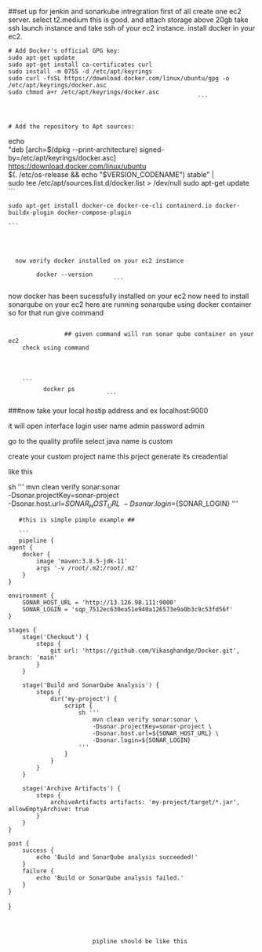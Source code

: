 ##set up for jenkin and sonarkube intregration
first of all create one ec2 server.
select t2.medium this is good. and attach storage above 20gb
take ssh launch instance and take ssh of your ec2 instance.
install docker in your ec2.
```
# Add Docker's official GPG key:
sudo apt-get update
sudo apt-get install ca-certificates curl
sudo install -m 0755 -d /etc/apt/keyrings
sudo curl -fsSL https://download.docker.com/linux/ubuntu/gpg -o /etc/apt/keyrings/docker.asc
sudo chmod a+r /etc/apt/keyrings/docker.asc
                                                      ```



# Add the repository to Apt sources:

```
echo \
  "deb [arch=$(dpkg --print-architecture) signed-by=/etc/apt/keyrings/docker.asc] https://download.docker.com/linux/ubuntu \
  $(. /etc/os-release && echo "$VERSION_CODENAME") stable" | \
  sudo tee /etc/apt/sources.list.d/docker.list > /dev/null
sudo apt-get update
                        ```




```
sudo apt-get install docker-ce docker-ce-cli containerd.io docker-buildx-plugin docker-compose-plugin
                                                                                                         ```
                                                                                                         
                                                                                                         
                                                                                                         
                                                                                                         
  now verify docker installed on your ec2 instance 
  ```
            docker --version
                                  ```


                                  
now docker has been sucessfully installed on your ec2
now need to install sonarqube on your ec2
here are running sonarqube using docker container so for that run give command




``` docker run -d --name sonar -p 9000:9000 sonarqube:lts-community 
 ```




                    ## given command will run sonar qube container on your ec2 
        check using command




        ```
              docker ps 
                                ```



###now take your local hostip address and ex localhost:9000

it will open interface
login user name     admin
password            admin



go to the quality profile select java name is custom

create your custom project name this prject generate its creadential 

like this 

sh '''
                            mvn clean verify sonar:sonar \
                            -Dsonar.projectKey=sonar-project \
                            -Dsonar.host.url=${SONAR_HOST_URL} \
                            -Dsonar.login=${SONAR_LOGIN}
                        '''









       #this is simple pimple example ##

       ```
       pipeline {
    agent {
        docker {
            image 'maven:3.8.5-jdk-11'
            args '-v /root/.m2:/root/.m2'
        }
    }

    environment {
        SONAR_HOST_URL = 'http://13.126.98.111:9000'
        SONAR_LOGIN = 'sqp_7512ec630ea51e940a126573e9a0b3c9c53fd56f'
    }

    stages {
        stage('Checkout') {
            steps {
                git url: 'https://github.com/Vikasghandge/Docker.git', branch: 'main'
            }
        }

        stage('Build and SonarQube Analysis') {
            steps {
                dir('my-project') {
                    script {
                        sh '''
                            mvn clean verify sonar:sonar \
                            -Dsonar.projectKey=sonar-project \
                            -Dsonar.host.url=${SONAR_HOST_URL} \
                            -Dsonar.login=${SONAR_LOGIN}
                        '''
                    }
                }
            }
        }

        stage('Archive Artifacts') {
            steps {
                archiveArtifacts artifacts: 'my-project/target/*.jar', allowEmptyArchive: true
            }
        }
    }

    post {
        success {
            echo 'Build and SonarQube analysis succeeded!'
        }
        failure {
            echo 'Build or SonarQube analysis failed.'
        }
    }
}
```



                        pipline should be like this 
